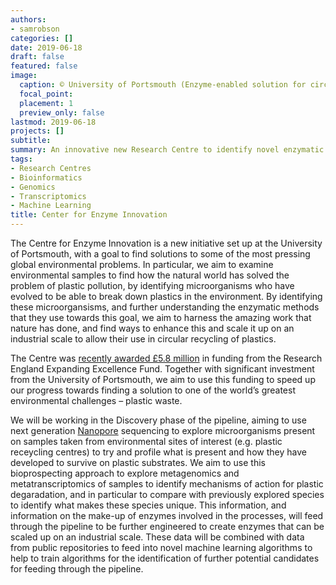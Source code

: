 ```yaml
---
authors:
- samrobson
categories: []
date: 2019-06-18
draft: false
featured: false
image:
  caption: © University of Portsmouth (Enzyme-enabled solution for circular recycling of plastic)
  focal_point: 
  placement: 1
  preview_only: false
lastmod: 2019-06-18
projects: []
subtitle: 
summary: An innovative new Research Centre to identify novel enzymatic solutions to environmental waste problems such as plastic
tags:
- Research Centres
- Bioinformatics
- Genomics
- Transcriptomics
- Machine Learning
title: Center for Enzyme Innovation
---
```


The Centre for Enzyme Innovation is a new initiative set up at the University of Portsmouth, with a goal to find solutions to some of the most pressing global environmental problems. In particular, we aim to examine environmental samples to find how the natural world has solved the problem of plastic pollution, by identifying microorganisms who have evolved to be able to break down plastics in the environment. By identifying these microorgansisms, and further understanding the enzymatic methods that they use towards this goal, we aim to harness the amazing work that nature has done, and find ways to enhance this and scale it up on an industrial scale to allow their use in circular recycling of plastics. 

The Centre was [recently awarded £5.8 million](https://www.port.ac.uk/enquire/news/portsmouth-scientists-awarded-major-plastics-funding) in funding from the Research England Expanding Excellence Fund. Together with significant investment from the University of Portsmouth, we aim to use this funding to speed up our progress towards finding a solution to one of the world’s greatest environmental challenges – plastic waste.

We will be working in the Discovery phase of the pipeline, aiming to use next generation [Nanopore](https://nanoporetech.com) sequencing to explore microorganisms present on samples taken from environmental sites of interest (e.g. plastic receycling centres) to try and profile what is present and how they have developed to survive on plastic substrates. We aim to use this bioprospecting approach to explore metagenomics and metatranscriptomics of samples to identify mechanisms of action for plastic degaradation, and in particular to compare with previously explored species to identify what makes these species unique. This information, and information on the make-up of enzymes involved in the processes, will feed through the pipeline to be further engineered to create enzymes that can be scaled up on an industrial scale. These data will be combined with data from public repositories to feed into novel machine learning algorithms to help to train algorithms for the identification of further potential candidates for feeding through the pipeline.
